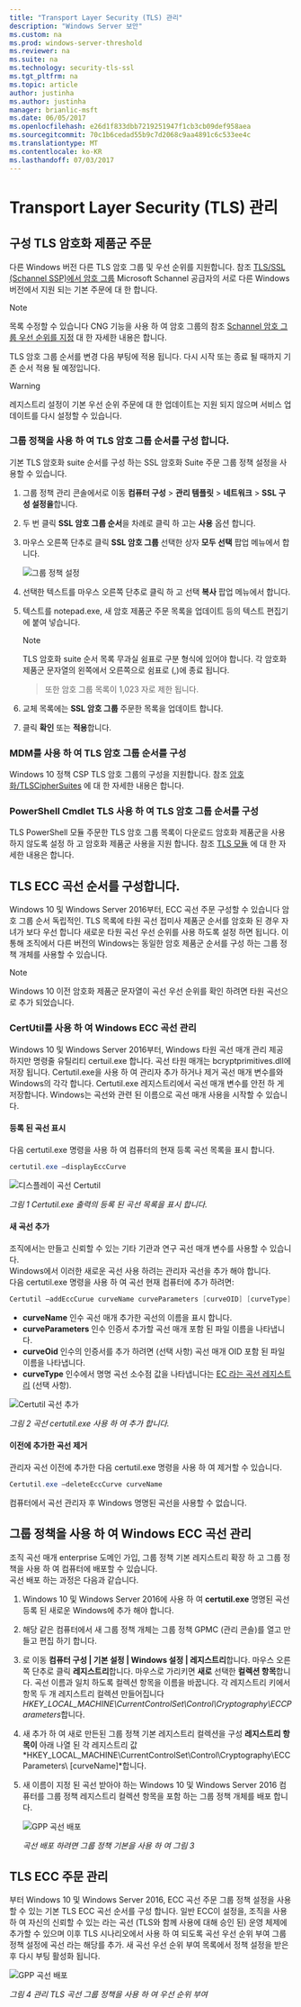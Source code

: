 ```yaml
---
title: "Transport Layer Security (TLS) 관리"
description: "Windows Server 보안"
ms.custom: na
ms.prod: windows-server-threshold
ms.reviewer: na
ms.suite: na
ms.technology: security-tls-ssl
ms.tgt_pltfrm: na
ms.topic: article
author: justinha
ms.author: justinha
manager: brianlic-msft
ms.date: 06/05/2017
ms.openlocfilehash: e26d1f833dbb7219251947f1cb3cb09def958aea
ms.sourcegitcommit: 70c1b6cedad55b9c7d2068c9aa4891c6c533ee4c
ms.translationtype: MT
ms.contentlocale: ko-KR
ms.lasthandoff: 07/03/2017
---
```

# <a name="manage-transport-layer-security-tls"></a>Transport Layer Security (TLS) 관리

## <a name="configuring-tls-cipher-suite-order"></a>구성 TLS 암호화 제품군 주문

다른 Windows 버전 다른 TLS 암호 그룹 및 우선 순위를 지원합니다. 참조 [TLS/SSL (Schannel SSP)에서 암호 그룹](https://msdn.microsoft.com/library/windows/desktop/aa374757.aspx) Microsoft Schannel 공급자의 서로 다른 Windows 버전에서 지원 되는 기본 주문에 대 한 합니다.

> [!NOTE] 
> 목록 수정할 수 있습니다 CNG 기능을 사용 하 여 암호 그룹의 참조 [Schannel 암호 그룹 우선 순위를 지정](https://msdn.microsoft.com/library/windows/desktop/bb870930.aspx) 대 한 자세한 내용은 합니다.

TLS 암호 그룹 순서를 변경 다음 부팅에 적용 됩니다. 다시 시작 또는 종료 될 때까지 기존 순서 적용 될 예정입니다.

> [!WARNING] 
> 레지스트리 설정이 기본 우선 순위 주문에 대 한 업데이트는 지원 되지 않으며 서비스 업데이트를 다시 설정할 수 있습니다. 

### <a name="configuring-tls-cipher-suite-order-by-using-group-policy"></a>그룹 정책을 사용 하 여 TLS 암호 그룹 순서를 구성 합니다.

기본 TLS 암호화 suite 순서를 구성 하는 SSL 암호화 Suite 주문 그룹 정책 설정을 사용할 수 있습니다.

1.  그룹 정책 관리 콘솔에서로 이동 **컴퓨터 구성** > **관리 템플릿** > **네트워크** > **SSL 구성 설정을**합니다.
2.  두 번 클릭 **SSL 암호 그룹 순서**을 차례로 클릭 하 고는 **사용** 옵션 합니다.
3.  마우스 오른쪽 단추로 클릭 **SSL 암호 그룹** 선택한 상자 **모두 선택** 팝업 메뉴에서 합니다.

    ![그룹 정책 설정](../media/Transport-Layer-Security-protocol/ssl-cipher-suite-order-gp-setting.png)

4.  선택한 텍스트를 마우스 오른쪽 단추로 클릭 하 고 선택 **복사** 팝업 메뉴에서 합니다.
5.  텍스트를 notepad.exe, 새 암호 제품군 주문 목록을 업데이트 등의 텍스트 편집기에 붙여 넣습니다.

    > [!NOTE]
    > TLS 암호화 suite 순서 목록 무과실 쉼표로 구분 형식에 있어야 합니다. 각 암호화 제품군 문자열의 왼쪽에서 오른쪽으로 쉼표로 (,)에 종료 됩니다. 

    > 또한 암호 그룹 목록이 1,023 자로 제한 됩니다.

6.  교체 목록에는 **SSL 암호 그룹** 주문한 목록을 업데이트 합니다.
7.  클릭 **확인** 또는 **적용**합니다.

### <a name="configuring-tls-cipher-suite-order-by-using-mdm"></a>MDM를 사용 하 여 TLS 암호 그룹 순서를 구성

Windows 10 정책 CSP TLS 암호 그룹의 구성을 지원합니다. 참조 [암호화/TLSCipherSuites](https://msdn.microsoft.com/windows/hardware/commercialize/customize/mdm/policy-configuration-service-provider#cryptography-tlsciphersuites) 에 대 한 자세한 내용은 합니다.

### <a name="configuring-tls-cipher-suite-order-by-using-tls-powershell-cmdlets"></a>PowerShell Cmdlet TLS 사용 하 여 TLS 암호 그룹 순서를 구성

TLS PowerShell 모듈 주문한 TLS 암호 그룹 목록이 다운로드 암호화 제품군을 사용 하지 않도록 설정 하 고 암호화 제품군 사용을 지원 합니다. 참조 [TLS 모듈](https://technet.microsoft.com/itpro/powershell/windows/tls/tls) 에 대 한 자세한 내용은 합니다.

## <a name="configuring-tls-ecc-curve-order"></a>TLS ECC 곡선 순서를 구성합니다. 

Windows 10 및 Windows Server 2016부터, ECC 곡선 주문 구성할 수 있습니다 암호 그룹 순서 독립적인. TLS 목록에 타원 곡선 접미사 제품군 순서를 암호화 된 경우 자녀가 보다 우선 합니다 새로운 타원 곡선 우선 순위를 사용 하도록 설정 하면 됩니다. 이 통해 조직에서 다른 버전의 Windows는 동일한 암호 제품군 순서를 구성 하는 그룹 정책 개체를 사용할 수 있습니다.

> [!NOTE]
> Windows 10 이전 암호화 제품군 문자열이 곡선 우선 순위를 확인 하려면 타원 곡선으로 추가 되었습니다.

### <a name="managing-windows-ecc-curves-using-certutil"></a>CertUtil를 사용 하 여 Windows ECC 곡선 관리

Windows 10 및 Windows Server 2016부터, Windows 타원 곡선 매개 관리 제공 하지만 명령줄 유틸리티 certuil.exe 합니다. 곡선 타원 매개는 bcryptprimitives.dll에 저장 됩니다. Certutil.exe을 사용 하 여 관리자 추가 하거나 제거 곡선 매개 변수를와 Windows의 각각 합니다. Certutil.exe 레지스트리에서 곡선 매개 변수를 안전 하 게 저장합니다. Windows는 곡선와 관련 된 이름으로 곡선 매개 사용을 시작할 수 있습니다.    

#### <a name="displaying-registered-curves"></a>등록 된 곡선 표시

다음 certutil.exe 명령을 사용 하 여 컴퓨터의 현재 등록 곡선 목록을 표시 합니다.

```powershell
certutil.exe –displayEccCurve
```

![디스플레이 곡선 Certutil](../media/Transport-Layer-Security-protocol/certutil-display-curves.png)

*그림 1 Certutil.exe 출력의 등록 된 곡선 목록을 표시 합니다.*

#### <a name="adding-a-new-curve"></a>새 곡선 추가

조직에서는 만들고 신뢰할 수 있는 기타 기관과 연구 곡선 매개 변수를 사용할 수 있습니다.  
Windows에서 이러한 새로운 곡선 사용 하려는 관리자 곡선을 추가 해야 합니다.  
다음 certutil.exe 명령을 사용 하 여 곡선 현재 컴퓨터에 추가 하려면:

```powershell
Certutil —addEccCurue curveName curveParameters [curveOID] [curveType]
```

- **curveName** 인수 곡선 매개 추가한 곡선의 이름을 표시 합니다.
- **curveParameters** 인수 인증서 추가할 곡선 매개 포함 된 파일 이름을 나타냅니다.
- **curveOid** 인수의 인증서를 추가 하려면 (선택 사항) 곡선 매개 OID 포함 된 파일 이름을 나타냅니다.
- **curveType** 인수에서 명명 곡선 소수점 값을 나타냅니다는 [EC 라는 곡선 레지스트리](http://www.iana.org/assignments/tls-parameters/tls-parameters.xhtml#tls-parameters-8) (선택 사항).

![Certutil 곡선 추가](../media/Transport-Layer-Security-protocol/certutil-add-curves.png)

*그림 2 곡선 certutil.exe 사용 하 여 추가 합니다.*

#### <a name="removing-a-previously-added-curve"></a>이전에 추가한 곡선 제거

관리자 곡선 이전에 추가한 다음 certutil.exe 명령을 사용 하 여 제거할 수 있습니다.

```powershell
Certutil.exe –deleteEccCurve curveName
```

컴퓨터에서 곡선 관리자 후 Windows 명명된 곡선을 사용할 수 없습니다.

## <a name="managing-windows-ecc-curves-using-group-policy"></a>그룹 정책을 사용 하 여 Windows ECC 곡선 관리

조직 곡선 매개 enterprise 도메인 가입, 그룹 정책 기본 레지스트리 확장 하 고 그룹 정책을 사용 하 여 컴퓨터에 배포할 수 있습니다.  
곡선 배포 하는 과정은 다음과 같습니다.

1.  Windows 10 및 Windows Server 2016에 사용 하 여 **certutil.exe** 명명된 곡선 등록 된 새로운 Windows에 추가 해야 합니다.
2.  해당 같은 컴퓨터에서 새 그룹 정책 개체는 그룹 정책 GPMC (관리 콘솔)를 열고 만들고 편집 하기 합니다.
3.  로 이동 **컴퓨터 구성 | 기본 설정 | Windows 설정 | 레지스트리**합니다.  마우스 오른쪽 단추로 클릭 **레지스트리**합니다. 마우스로 가리키면 **새로** 선택한 **컬렉션 항목**합니다. 곡선 이름과 일치 하도록 컬렉션 항목을 이름을 바꿉니다. 각 레지스트리 키에서 항목 두 개 레지스트리 컬렉션 만들어집니다 *HKEY_LOCAL_MACHINE\CurrentControlSet\Control\Cryptography\ECCParameters*합니다.
4.  새 추가 하 여 새로 만든된 그룹 정책 기본 레지스트리 컬렉션을 구성 **레지스트리 항목이** 아래 나열 된 각 레지스트리 값 *HKEY_LOCAL_MACHINE\CurrentControlSet\Control\Cryptography\ECCParameters\ [curveName]*합니다.
5.  새 이름이 지정 된 곡선 받아야 하는 Windows 10 및 Windows Server 2016 컴퓨터를 그룹 정책 레지스트리 컬렉션 항목을 포함 하는 그룹 정책 개체를 배포 합니다.

    ![GPP 곡선 배포](../media/Transport-Layer-Security-protocol/gpp-distribute-curves.png)

    *곡선 배포 하려면 그룹 정책 기본을 사용 하 여 그림 3*

## <a name="managing-tls-ecc-order"></a>TLS ECC 주문 관리

부터 Windows 10 및 Windows Server 2016, ECC 곡선 주문 그룹 정책 설정을 사용할 수 있는 기본 TLS ECC 곡선 순서를 구성 합니다. 일반 ECC이 설정을, 조직을 사용 하 여 자신의 신뢰할 수 있는 라는 곡선 (TLS와 함께 사용에 대해 승인 된) 운영 체제에 추가할 수 있으며 이후 TLS 시나리오에서 사용 하 여 되도록 곡선 우선 순위 부여 그룹 정책 설정에 곡선 라는 해당를 추가. 새 곡선 우선 순위 부여 목록에서 정책 설정을 받은 후 다시 부팅 활성화 됩니다.     

![GPP 곡선 배포](../media/Transport-Layer-Security-protocol/gp-managing-tls-curve-priority-order.png)

*그림 4 관리 TLS 곡선 그룹 정책을 사용 하 여 우선 순위 부여*


